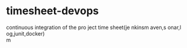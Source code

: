 # timesheet-devops

continuous integration of the pro ject time sheet(je  nkinsm aven,s    onar,l  og,junit,docker)    
m
